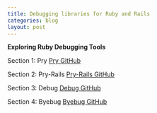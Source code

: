 ```yaml
---
title: Debugging libraries for Ruby and Rails
categories: blog
layout: post
---
```


**Exploring Ruby Debugging Tools**

Section 1: Pry [Pry GitHub](https://github.com/pry/pry)


Section 2: Pry-Rails [Pry-Rails GitHub](https://github.com/pry/pry-rails)


Section 3: Debug [Debug GitHub](https://github.com/ruby/debug)

Section 4: Byebug [Byebug GitHub](https://github.com/deivid-rodriguez/byebug)